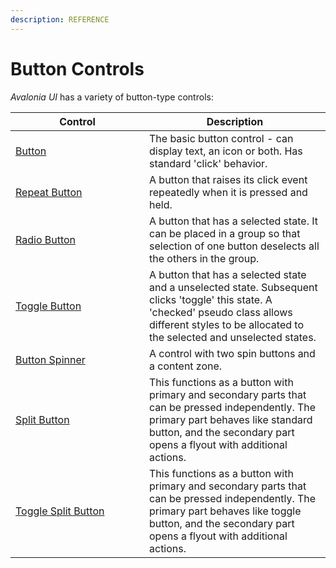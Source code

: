 ```yaml
---
description: REFERENCE
---
```


# Button Controls

_Avalonia UI_ has a variety of button-type controls:

<table><thead><tr><th width="198">Control</th><th>Description</th></tr></thead><tbody><tr><td><a href="buttons/button">Button</a></td><td>The basic button control - can display text, an icon or both. Has standard 'click' behavior.</td></tr><tr><td><a href="buttons/repeatbutton">Repeat Button</a></td><td>A button that raises its click event repeatedly when it is pressed and held.</td></tr><tr><td><a href="buttons/radiobutton">Radio Button</a></td><td>A button that has a selected state. It can be placed in a group so that selection of one button deselects all the others in the group.</td></tr><tr><td><a href="detailed-reference/togglesplitbutton">Toggle Button</a></td><td>A button that has a selected state and a unselected state. Subsequent clicks 'toggle' this state. A 'checked' pseudo class allows different styles to be allocated to the selected  and unselected states.</td></tr><tr><td><a href="buttons/buttonspinner">Button Spinner</a></td><td>A control with two spin buttons and a content zone.</td></tr><tr><td><a href="buttons/splitbutton">Split Button</a></td><td>This functions as a button with primary and secondary parts that can be pressed independently. The primary part behaves like standard button, and the secondary part opens a flyout with additional actions.</td></tr><tr><td><a href="detailed-reference/togglesplitbutton">Toggle Split Button</a></td><td>This functions as a button with primary and secondary parts that can be pressed independently. The primary part behaves like toggle button, and the secondary part opens a flyout with additional actions.</td></tr></tbody></table>

